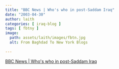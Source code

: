 ```yaml
---
title: "BBC News | Who's who in post-Saddam Iraq"
date: "2003-04-30"
author: laith
categories: [ iraq-blog ]
tags: [ fbtny ]
image:
  path: assets/laith/images/fbtn.jpg
  alt: From Baghdad To New York Blogs
  
---
```


[BBC News | Who's who in post-Saddam Iraq](https://news.bbc.co.uk/1/shared/spl/hi/middle_east/03/post_saddam_iraq/html/default.stm)
